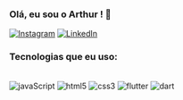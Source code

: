 ### Olá, eu sou o Arthur ! 👋


[![Instagram](https://img.shields.io/badge/Instagram-E4405F?style=for-the-badge&logo=instagram&logoColor=white)](https://www.instagram.com/arthurr_.v7/?next=%2F)
[![LinkedIn](https://img.shields.io/badge/LinkedIn-0077B5?style=for-the-badge&logo=linkedin&logoColor=white)](https://www.linkedin.com/in/arthur-silva-34a98728b/)

### Tecnologias que eu uso:

<div style="display: inline_block"><br>
    <img alt="javaScript" src="https://img.shields.io/badge/JavaScript-F7DF1E?style=for-the-badge&logo=javascript&logoColor=black"/>
    <img alt="html5" src="https://img.shields.io/badge/HTML5-E34F26?style=for-the-badge&logo=html5&logoColor=white"/>
    <img alt="css3" src="https://img.shields.io/badge/CSS3-1572B6?style=for-the-badge&logo=css3&logoColor=white"/>
    <img alt="flutter" src="https://img.shields.io/badge/Flutter-02569B?style=for-the-badge&logo=flutter&logoColor=white"/>
    <img alt="dart" src="https://img.shields.io/badge/Dart-0175C2?style=for-the-badge&logo=dart&logoColor=white"/>

</div>

